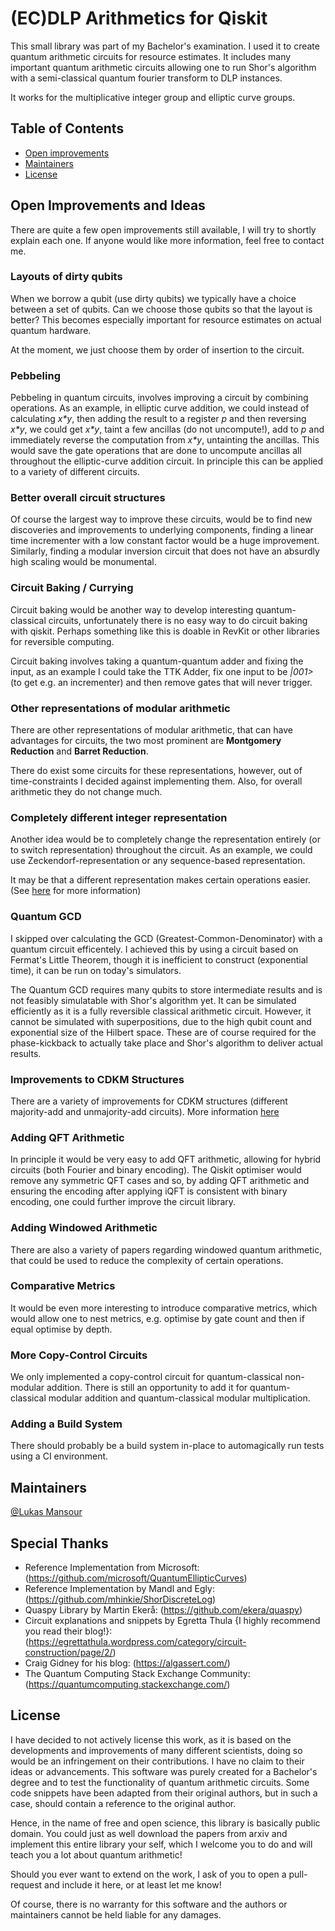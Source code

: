 # (EC)DLP Arithmetics for Qiskit

This small library was part of my Bachelor's examination. 
I used it to create quantum arithmetic circuits for resource estimates.
It includes many important quantum arithmetic circuits allowing one to
run Shor's algorithm with a semi-classical quantum fourier transform to DLP instances.

It works for the multiplicative integer group and elliptic curve groups.

## Table of Contents

- [Open improvements](#open-improvements-and-ideas)
- [Maintainers](#maintainers)
- [License](#license)

## Open Improvements and Ideas

There are quite a few open improvements still available, I will try to shortly explain each one.
If anyone would like more information, feel free to contact me.

### Layouts of dirty qubits

When we borrow a qubit (use dirty qubits) we typically have a choice between a set of qubits.
Can we choose those qubits so that the layout is better?
This becomes especially important for resource estimates on actual quantum hardware.

At the moment, we just choose them by order of insertion to the circuit.

### Pebbeling

Pebbeling in quantum circuits, involves improving a circuit by combining operations.
As an example, in elliptic curve addition, we could instead of calculating _x*y_, then adding the result to a register _p_ and then reversing _x*y_,
we could get _x*y_, taint a few ancillas (do not uncompute!), add to _p_ and immediately reverse the computation from _x*y_, untainting the ancillas.
This would save the gate operations that are done to uncompute ancillas all throughout the elliptic-curve addition circuit.
In principle this can be applied to a variety of different circuits.

### Better overall circuit structures

Of course the largest way to improve these circuits, would be to find new discoveries
and improvements to underlying components, finding a linear time incrementer with a low
constant factor would be a huge improvement. Similarly, finding a modular inversion circuit that does not have an absurdly high scaling would be monumental.

### Circuit Baking / Currying

Circuit baking would be another way to develop interesting quantum-classical
circuits, unfortunately there is no easy way to do circuit baking with qiskit.
Perhaps something like this is doable in RevKit or other libraries for reversible computing.

Circuit baking involves taking a quantum-quantum adder and fixing the input, as an
example I could take the TTK Adder, fix one input to be _|001>_ (to get e.g. an incrementer) and then remove gates
that will never trigger.

### Other representations of modular arithmetic

There are other representations of modular arithmetic, that can have
advantages for circuits, the two most prominent are **Montgomery Reduction** and **Barret Reduction**.

There do exist some circuits for these representations, however, out of time-constraints
I decided against implementing them. Also, for overall arithmetic they do not change much.

### Completely different integer representation

Another idea would be to completely change the representation entirely (or to switch representation) throughout the circuit.
As an example, we could use Zeckendorf-representation or any sequence-based representation.

It may be that a different representation makes certain operations easier. (See [here](https://r-knott.surrey.ac.uk/Fibonacci/fibrep.html#section6.2) for more information)

### Quantum GCD

I skipped over calculating the GCD (Greatest-Common-Denominator) with a quantum circuit efficentely.
I achieved this by using a circuit based on Fermat's Little Theorem,
though it is inefficient to construct (exponential time), it can be run on today's simulators.

The Quantum GCD requires many qubits to store intermediate results and is not feasibly
simulatable with Shor's algorithm yet. It can be simulated efficiently as it is a fully reversible classical arithmetic circuit.
However, it cannot be simulated with superpositions, due to the high qubit count and exponential size of the Hilbert space.
These are of course required for the phase-kickback to actually take place and Shor's algorithm to deliver actual results.

### Improvements to CDKM Structures
There are a variety of improvements for CDKM structures (different majority-add and unmajority-add circuits).
More information [here](https://arxiv.org/pdf/1612.07424)

### Adding QFT Arithmetic

In principle it would be very easy to add QFT arithmetic, allowing for hybrid circuits (both Fourier and binary encoding).
The Qiskit optimiser would remove any symmetric QFT cases and so, by adding QFT arithmetic and ensuring the encoding after
applying iQFT is consistent with binary encoding, one could further improve the circuit library.

### Adding Windowed Arithmetic

There are also a variety of papers regarding windowed quantum arithmetic, that could be used to reduce the complexity of certain operations.

### Comparative Metrics

It would be even more interesting to introduce comparative metrics, which would allow one to nest metrics, e.g.
optimise by gate count and then if equal optimise by depth.

### More Copy-Control Circuits

We only implemented a copy-control circuit for quantum-classical non-modular addition. 
There is still an opportunity to add it for quantum-classical modular addition and quantum-classical modular multiplication.

### Adding a Build System

There should probably be a build system in-place to automagically run tests using a CI environment.
## Maintainers

[@Lukas Mansour](https://github.com/LukasMansour)

## Special Thanks
- Reference Implementation from Microsoft: (https://github.com/microsoft/QuantumEllipticCurves)
- Reference Implementation by Mandl and Egly: (https://github.com/mhinkie/ShorDiscreteLog)
- Quaspy Library by Martin Ekerå: (https://github.com/ekera/quaspy)
- Circuit explanations and snippets by Egretta Thula {I highly recommend you read their blog!}: (https://egrettathula.wordpress.com/category/circuit-construction/page/2/)
- Craig Gidney for his blog: (https://algassert.com/)
- The Quantum Computing Stack Exchange Community: (https://quantumcomputing.stackexchange.com/)

## License

I have decided to not actively license this work, as it is based on the developments and
improvements of many different scientists, doing so would be an infringement on their contributions. I have no claim to their ideas or advancements. This software was purely created for a Bachelor's degree and to test the functionality of quantum arithmetic circuits.
Some code snippets have been adapted from their original authors, but in such a case, should contain a reference to the original author.

Hence, in the name of free and open science, this library is basically public domain. You could just as well download the papers from arxiv and implement
this entire library your self, which I welcome you to do and will teach you a lot about quantum arithmetic!

Should you ever want to extend on the work, I ask of you to open a pull-request
and include it here, or at least let me know!

Of course, there is no warranty for this software and the authors or maintainers cannot be held liable for any damages.